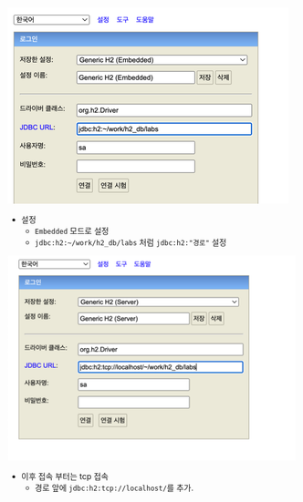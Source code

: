 ![img.png](Posting/DB/img/img.png)

- 설정
  - `Embedded` 모드로 설정
  - `jdbc:h2:~/work/h2_db/labs` 처럼 `jdbc:h2:"경로"` 설정

![img_1.png](Posting/DB/img/img_1.png)

- 이후 접속 부터는 tcp 접속 
  - 경로 앞에 `jdbc:h2:tcp://localhost/`를 추가.